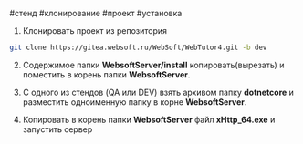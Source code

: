 #стенд #клонирование #проект #установка 

1. Клонировать проект из репозитория 
```bash
git clone https://gitea.websoft.ru/WebSoft/WebTutor4.git -b dev
```

2. Содержимое папки **WebsoftServer/install** копировать(вырезать) и поместить в корень папки  **WebsoftServer**.

3. С одного из стендов (QA или DEV) взять архивом папку **dotnetcore** и разместить одноименную папку в корне **WebsoftServer**.

4. Копировать в корень папки **WebsoftServer** файл **xHttp_64.exe** и запустить сервер

